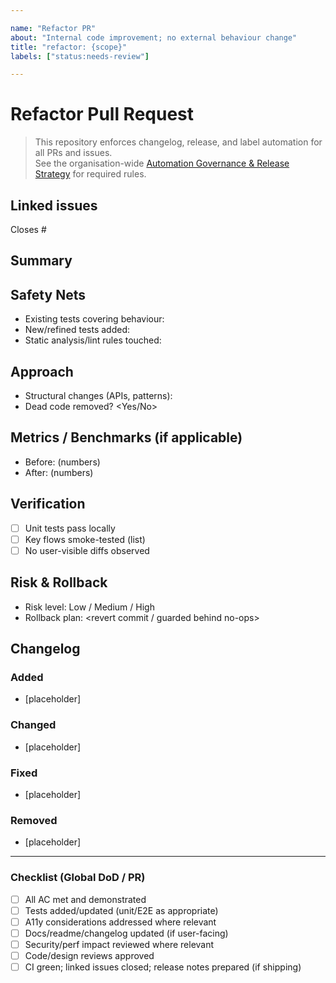 ```yaml
---

name: "Refactor PR"  
about: "Internal code improvement; no external behaviour change"  
title: "refactor: {scope}"  
labels: ["status:needs-review"]  

---
```


# Refactor Pull Request

> This repository enforces changelog, release, and label automation for all PRs and issues.  
> See the organisation-wide [Automation Governance & Release Strategy](https://github.com/lightspeedwp/.github/blob/main/AUTOMATION_GOVERNANCE.md) for required rules.

## Linked issues

<!--
List any related issues by number (e.g. closes #123, relates to #456).
-->

Closes #

## Summary

## Safety Nets

- Existing tests covering behaviour:
- New/refined tests added:
- Static analysis/lint rules touched:

## Approach

- Structural changes (APIs, patterns):
- Dead code removed? <Yes/No>

## Metrics / Benchmarks (if applicable)

- Before: (numbers)
- After: (numbers)

## Verification

- [ ] Unit tests pass locally
- [ ] Key flows smoke-tested (list)
- [ ] No user-visible diffs observed

## Risk & Rollback

- Risk level: Low / Medium / High
- Rollback plan: <revert commit / guarded behind no-ops>

## Changelog

<!--
Required for release automation.
Format: Keep a Changelog.
Categories: Added, Changed, Fixed, Removed.
User-facing notes only. Internal-only PRs (rare) may use the skip-changelog label.
Example:
### Changed
- Refactored cart logic for maintainability. No user-facing change. (Relates to #789)
-->

### Added

- [placeholder]

### Changed

- [placeholder]

### Fixed

- [placeholder]

### Removed

- [placeholder]

<!--
If no user-facing changelog entry is needed, apply the skip-changelog label to this PR.
-->

---


### Checklist (Global DoD / PR)

- [ ] All AC met and demonstrated
- [ ] Tests added/updated (unit/E2E as appropriate)
- [ ] A11y considerations addressed where relevant
- [ ] Docs/readme/changelog updated (if user-facing)
- [ ] Security/perf impact reviewed where relevant
- [ ] Code/design reviews approved
- [ ] CI green; linked issues closed; release notes prepared (if shipping)
